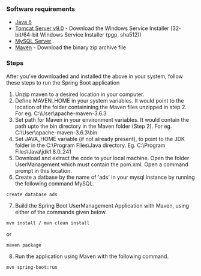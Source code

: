 ### Software requirements
- [Java 8](https://www.oracle.com/technetwork/java/javase/downloads/jdk8-downloads-2133151.html)
- [Tomcat Server v9.0](https://tomcat.apache.org/download-90.cgi) - Download the Windows Service Installer (32-bit/64-bit Windows Service Installer (pgp, sha512))
- [MySQL Server](https://dev.mysql.com/downloads/installer/)
- [Maven](https://maven.apache.org/download.cgi) - Download the binary zip archive file

### Steps
After you've downloaded and installed the above in your system, follow these steps to run the Spring Boot application
1. Unzip maven to a desired location in your computer.
2. Define MAVEN_HOME in your system variables. It would point to the location of the folder containining the Maven files unzipped in step 2. For eg. C:\User\apache-maven-3.6.3
3. Set path for Maven in your environment variables. It would contain the path upto the bin directory in the Maven folder (Step 2). For eg. C:\User\apache-maven-3.6.3\bin
4. Set JAVA_HOME variable (if not already present), to point to the JDK folder in the C:\Program Files\Java directory. Eg. C:\Program Files\Java\jdk1.8.0_241
5. Download and extract the code to your local machine. Open the folder UserManagement which must contain the pom.xml. Open a command prompt in this location.
6. Create a datbase by the name of 'ads' in your mysql instance by running the following command MySQL.

`create database ads`

7. Build the Spring Boot UserManagement Application with Maven, using either of the commands given below.

`mvn install / mvn clean install` 

or

`maven package`

8. Run the application using Maven with the following command.

`mvn spring-boot:run`
